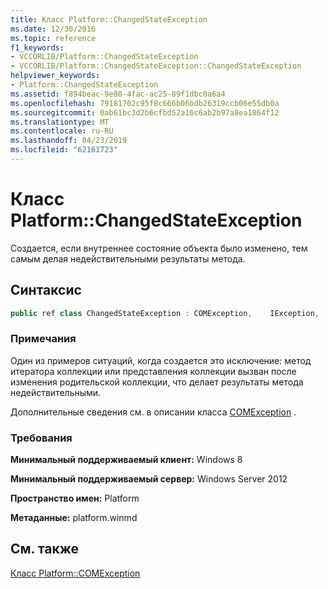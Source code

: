 ```yaml
---
title: Класс Platform::ChangedStateException
ms.date: 12/30/2016
ms.topic: reference
f1_keywords:
- VCCORLIB/Platform::ChangedStateException
- VCCORLIB/Platform::ChangedStateException::ChangedStateException
helpviewer_keywords:
- Platform::ChangedStateException
ms.assetid: f894beac-9e80-4fac-ac25-89f1dbc0a6a4
ms.openlocfilehash: 79181702c95f8c666b06bdb26319ccb06e55db0a
ms.sourcegitcommit: 0ab61bc3d2b6cfbd52a16c6ab2b97a8ea1864f12
ms.translationtype: MT
ms.contentlocale: ru-RU
ms.lasthandoff: 04/23/2019
ms.locfileid: "62161723"
---
```

# <a name="platformchangedstateexception-class"></a>Класс Platform::ChangedStateException

Создается, если внутреннее состояние объекта было изменено, тем самым делая недействительными результаты метода.

## <a name="syntax"></a>Синтаксис

```cpp
public ref class ChangedStateException : COMException,    IException,    IPrintable,    IEquatable
```

### <a name="remarks"></a>Примечания

Один из примеров ситуаций, когда создается это исключение: метод итератора коллекции или представления коллекции вызван после изменения родительской коллекции, что делает результаты метода недействительными.

Дополнительные сведения см. в описании класса [COMException](../cppcx/platform-comexception-class.md) .

### <a name="requirements"></a>Требования

**Минимальный поддерживаемый клиент:** Windows 8

**Минимальный поддерживаемый сервер:** Windows Server 2012

**Пространство имен:** Platform

**Метаданные:** platform.winmd

## <a name="see-also"></a>См. также

[Класс Platform::COMException](../cppcx/platform-comexception-class.md)
